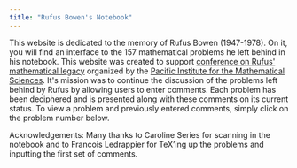 ```yaml
---
title: "Rufus Bowen's Notebook"
---
```

This website is dedicated to the memory of Rufus Bowen (1947-1978). On it, you
will find an interface to the 157 mathematical problems he left behind in his
notebook. This website was created to support [conference on Rufus' mathematical
legacy](https://pims.math.ca/events/170730-ctidsatmlorb) organized by the
[Pacific Institute for the Mathematical Sciences](https://www.pims.math.ca).
It's mission was to continue the discussion of the problems left behind by Rufus
by allowing users to enter comments. Each problem has been deciphered and
is presented along with these comments on its current status. To
view a problem and previously entered comments, simply click on the problem
number below.

Acknowledgements: Many thanks to Caroline Series for scanning in the notebook
and to Francois Ledrappier for TeX’ing up the problems and inputting the first
set of comments.

